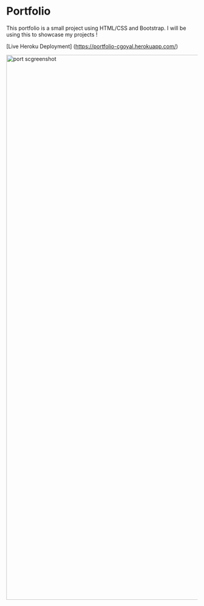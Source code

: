 # Portfolio

This portfolio is a small project using HTML/CSS and Bootstrap. I will be using this to showcase my projects !


[Live Heroku Deployment] (https://portfolio-cgoyal.herokuapp.com/)


<img width="1433" alt="port scgreenshot" src="https://user-images.githubusercontent.com/108299120/178333957-37dafca3-5be8-430e-9d49-a11f2dab9ae4.png">

